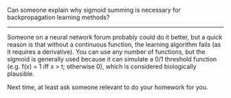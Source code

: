 Can someone explain why sigmoid summing is necessary for backpropagation learning methods?

----

Someone on a neural network forum probably could do it better, but a quick reason is that without a continuous function, the learning algorithm fails (as it requires a derivative).  You can use any number of functions, but the sigmoid is generally used because it can simulate a 0/1 threshold function (e.g. f(x) = 1 iff x > t; otherwise 0), which is considered biologically plausible.

Next time, at least ask someone relevant to do your homework for you.